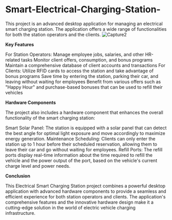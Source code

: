 # Smart-Electrical-Charging-Station-
This project is an advanced desktop application for managing an electrical smart charging station. The application offers a wide range of functionalities for both the station operators and the clients.
![Capture2](Capture2.PNG)

**Key Features**

For Station Operators:
Manage employee jobs, salaries, and other HR-related tasks
Monitor client offers, consumption, and bonus programs
Maintain a comprehensive database of client accounts and transactions
For Clients:
Utilize RFID cards to access the station and take advantage of bonus programs
Save time by entering the station, parking their car, and leaving without waiting for employees
Benefit from various offers such as "Happy Hour" and purchase-based bonuses that can be used to refill their vehicles

**Hardware Components**

The project also includes a hardware component that enhances the overall functionality of the smart charging station:

Smart Solar Panel: The station is equipped with a solar panel that can detect the best angle for optimal light exposure and move accordingly to maximize energy generation.
Maintenance Scheduling: Clients can only enter the station up to 1 hour before their scheduled reservation, allowing them to leave their car and go without waiting for employees.
Refill Ports: The refill ports display real-time information about the time required to refill the vehicle and the power output of the port, based on the vehicle's current charge level and power needs.

**Conclusion**

This Electrical Smart Charging Station project combines a powerful desktop application with advanced hardware components to provide a seamless and efficient experience for both station operators and clients. The application's comprehensive features and the innovative hardware design make it a cutting-edge solution in the world of electric vehicle charging infrastructure.
